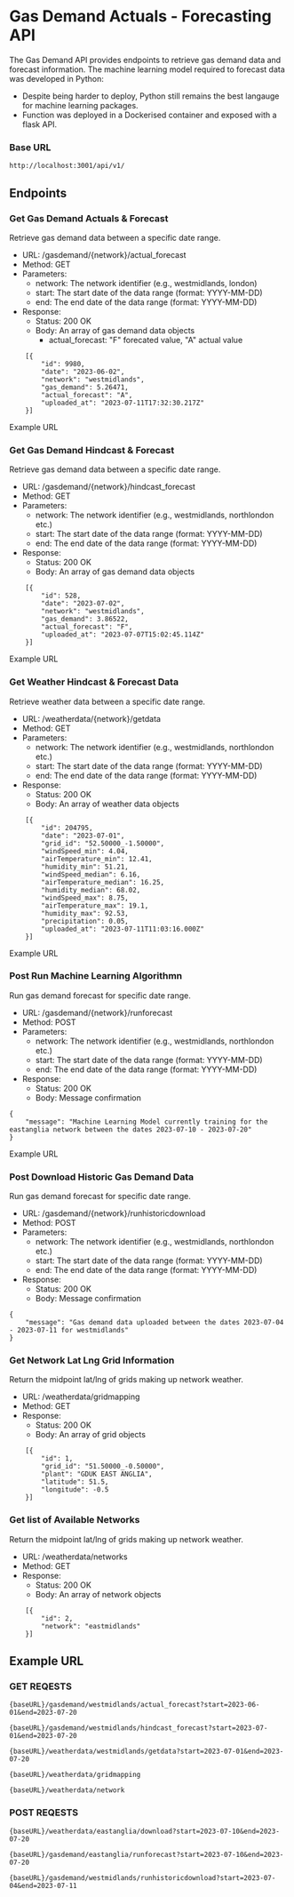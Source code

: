 # Gas Demand Actuals - Forecasting API

The Gas Demand API provides endpoints to retrieve gas demand data and forecast information. The machine learning model required to forecast data was developed in Python: 

- Despite being harder to deploy, Python still remains the best langauge for machine learning packages.
- Function was deployed in a Dockerised container and exposed with a flask API.

### Base URL 
``` 
http://localhost:3001/api/v1/
```

## Endpoints

### Get Gas Demand Actuals & Forecast

Retrieve gas demand data between a specific date range.

- URL:  /gasdemand/{network}/actual_forecast
- Method: GET
- Parameters:
    - network: The network identifier (e.g., westmidlands, london)
    - start: The start date of the data range (format: YYYY-MM-DD)
    - end: The end date of the data range (format: YYYY-MM-DD)
- Response:
    - Status: 200 OK
    - Body: An array of gas demand data objects
        - actual_forecast: "F" forecated value, "A" actual value

``` 
    [{
        "id": 9980,
        "date": "2023-06-02",
        "network": "westmidlands",
        "gas_demand": 5.26471,
        "actual_forecast": "A",
        "uploaded_at": "2023-07-11T17:32:30.217Z"
    }]
 ```
 Example URL

### Get Gas Demand Hindcast & Forecast

Retrieve gas demand data between a specific date range.

- URL:  /gasdemand/{network}/hindcast_forecast
- Method: GET
- Parameters:
    - network: The network identifier (e.g., westmidlands, northlondon etc.)
    - start: The start date of the data range (format: YYYY-MM-DD)
    - end: The end date of the data range (format: YYYY-MM-DD)
- Response:
    - Status: 200 OK
    - Body: An array of gas demand data objects

``` 
    [{
        "id": 528,
        "date": "2023-07-02",
        "network": "westmidlands",
        "gas_demand": 3.86522,
        "actual_forecast": "F",
        "uploaded_at": "2023-07-07T15:02:45.114Z"
    }]
 ```
  Example URL

### Get Weather Hindcast & Forecast Data

Retrieve weather data between a specific date range.

- URL:  /weatherdata/{network}/getdata
- Method: GET
- Parameters:
    - network: The network identifier (e.g., westmidlands, northlondon etc.)
    - start: The start date of the data range (format: YYYY-MM-DD)
    - end: The end date of the data range (format: YYYY-MM-DD)
- Response:
    - Status: 200 OK
    - Body: An array of weather data objects

``` 
    [{
        "id": 204795,
        "date": "2023-07-01",
        "grid_id": "52.50000_-1.50000",
        "windSpeed_min": 4.04,
        "airTemperature_min": 12.41,
        "humidity_min": 51.21,
        "windSpeed_median": 6.16,
        "airTemperature_median": 16.25,
        "humidity_median": 68.02,
        "windSpeed_max": 8.75,
        "airTemperature_max": 19.1,
        "humidity_max": 92.53,
        "precipitation": 0.05,
        "uploaded_at": "2023-07-11T11:03:16.000Z"
    }]
 ```
  Example URL

### Post Run Machine Learning Algorithmn

Run gas demand forecast for specific date range.

- URL:  /gasdemand/{network}/runforecast
- Method: POST
- Parameters:
    - network: The network identifier (e.g., westmidlands, northlondon etc.)
    - start: The start date of the data range (format: YYYY-MM-DD)
    - end: The end date of the data range (format: YYYY-MM-DD)
- Response:
    - Status: 200 OK
    - Body: Message confirmation

``` 
{
    "message": "Machine Learning Model currently training for the eastanglia network between the dates 2023-07-10 - 2023-07-20"
}
 ```
  Example URL

### Post Download Historic Gas Demand Data

Run gas demand forecast for specific date range.

- URL:  /gasdemand/{network}/runhistoricdownload
- Method: POST
- Parameters:
    - network: The network identifier (e.g., westmidlands, northlondon etc.)
    - start: The start date of the data range (format: YYYY-MM-DD)
    - end: The end date of the data range (format: YYYY-MM-DD)
- Response:
    - Status: 200 OK
    - Body: Message confirmation

``` 
{
    "message": "Gas demand data uploaded between the dates 2023-07-04 - 2023-07-11 for westmidlands"
}
 ```

### Get Network Lat Lng Grid Information

Return the midpoint lat/lng of grids making up network weather.

- URL:  /weatherdata/gridmapping
- Method: GET
- Response:
    - Status: 200 OK
    - Body: An array of grid objects
``` 
    [{
        "id": 1,
        "grid_id": "51.50000_-0.50000",
        "plant": "GDUK EAST ANGLIA",
        "latitude": 51.5,
        "longitude": -0.5
    }]
 ```

### Get list of Available Networks

Return the midpoint lat/lng of grids making up network weather.

- URL:  /weatherdata/networks
- Method: GET
- Response:
    - Status: 200 OK
    - Body: An array of network objects
``` 
    [{
        "id": 2,
        "network": "eastmidlands"
    }]
 ```

## Example URL

### GET REQESTS
``` 
{baseURL}/gasdemand/westmidlands/actual_forecast?start=2023-06-01&end=2023-07-20

{baseURL}/gasdemand/westmidlands/hindcast_forecast?start=2023-07-01&end=2023-07-20

{baseURL}/weatherdata/westmidlands/getdata?start=2023-07-01&end=2023-07-20

{baseURL}/weatherdata/gridmapping

{baseURL}/weatherdata/network

```

### POST REQESTS
``` 
{baseURL}/weatherdata/eastanglia/download?start=2023-07-10&end=2023-07-20

{baseURL}/gasdemand/eastanglia/runforecast?start=2023-07-10&end=2023-07-20

{baseURL}/gasdemand/westmidlands/runhistoricdownload?start=2023-07-04&end=2023-07-11

```
